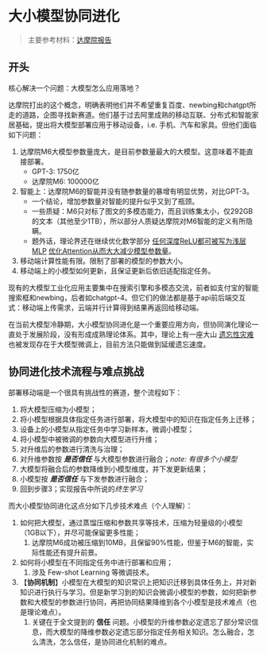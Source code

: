 # 大小模型协同进化

> 主要参考材料：[达摩院报告](https://damo.alibaba.com/techtrends/2022/co-evolution-of-large-and-small-scale-ai-models?lang=zh)

## 开头

核心解决一个问题：大模型怎么应用落地？

达摩院打出的这个概念，明确表明他们并不希望重复百度、newbing和chatgpt所走的道路，企图寻找新赛道。他们基于过去阿里成熟的移动互联、分布式和智能家居基础，提出将大模型部署应用于移动设备，i.e. 手机、汽车和家具。但他们面临如下问题：

1. 达摩院M6大模型参数量庞大，是目前参数量最大的大模型。这意味着不能直接部署。
   - GPT-3: 1750亿
   - 达摩院M6: 100000亿
2. 智能上：达摩院M6的智能并没有随参数量的暴增有明显优势，对比GPT-3。
   - 一个结论，增加参数量对智能的提升似乎又到了瓶颈。
   - 一些质疑：M6只对标了图文的多模态能力，而且训练集太小，仅292GB的文本（其他至少1TB），所以部分人质疑达摩院对M6智能的定义有所隐瞒。
   - 题外话，理论界还在继续优化数学部分 [任何深度ReLU都可被写为浅层MLP](https://arxiv.org/abs/2306.11827) [优化Attention从而大大减少模型参数量](https://arxiv.org/abs/2306.12929)。
3. 移动端计算性能有限。限制了部署的模型的参数大小。
4. 移动端上的小模型如何更新，且保证更新后依旧适配指定任务。

现有的大模型工业化应用主要集中在搜索引擎和多模态交流，前者如支付宝的智能搜索框和newbing，后者如chatgpt-4。但它们的做法都是基于api前后端交互式：移动端上传需求，云端并行计算得到结果再返回给移动端。

在当前大模型冷静期，大小模型协同进化是一个重要应用方向，但协同演化理论一直处于发展阶段，没有形成成熟理论体系。其中，理论上有一座大山 [遗忘性灾难](https://arxiv.org/abs/1812.05159) 也被发现存在于大模型微调上，目前方法只能做到延缓遗忘速度。

## 协同进化技术流程与难点挑战

部署移动端是一个很具有挑战性的赛道，整个流程如下：

1. 将大模型压缩为小模型；
2. 将小模型根据具体指定任务进行部署，将大模型中的知识在指定任务上迁移；
3. 设备上的小模型从指定任务中学习新样本，微调小模型；
4. 将小模型中被微调的参数向大模型进行升维；
5. 对升维后的参数进行清洗与治理；
6. 对升维参数按 ***是否信任*** 与大模型参数进行融合；*note: 有很多个小模型*
7. 大模型将融合后的参数降维到小模型维度，并下发更新结果；
8. 小模型按 ***是否信任*** 与下发参数进行融合；
9. 回到步骤3；实现报告中所说的*终生学习*

而大小模型协同进化这点分如下几步技术难点（个人理解）：

1. 如何把大模型，通过蒸馏压缩和参数共享等技术，压缩为轻量级的小模型（1GB以下），并尽可能保留更多性能；
   1. 达摩院M6成功被压缩到10MB，且保留90%性能，但鉴于M6的智能，实际性能还有提升前景。
2. 如何将小模型在不同指定任务中进行部署和应用；
   1. 涉及 Few-shot Learning 等微调技术。
3. 【**协同机制**】小模型在大模型的知识常识上把知识迁移到具体任务上，并对新知识进行执行与学习。但是新学习到的知识会微调小模型的参数，如何把新参数和大模型的参数进行协同，再把协同结果降维到各个小模型是技术难点（也是理论难点）。
   1. 关键在于全文提到的 **信任** 问题。小模型的升维参数必定遗忘了部分常识信息，而大模型的降维参数必定遗忘部分指定任务相关知识。怎么融合，怎么清洗，怎么信任，是协同进化机制的难点。
